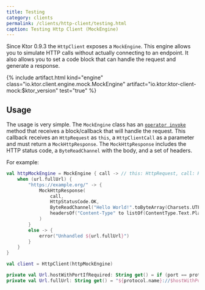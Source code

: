 ```yaml
---
title: Testing
category: clients
permalink: /clients/http-client/testing.html
caption: Testing Http Client (MockEngine) 
---
```


Since Ktor 0.9.3 the `HttpClient` exposes a `MockEngine`.
This engine allows you to simulate HTTP calls without actually connecting to an endpoint.
It also allows you to set a code block that can handle the request and generate a response.

{% include artifact.html kind="engine" class="io.ktor.client.engine.mock.MockEngine" artifact="io.ktor:ktor-client-mock:$ktor_version" test="true" %}

## Usage

The usage is very simple.
The `MockEngine` class has an [`operator invoke`](https://kotlinlang.org/docs/reference/operator-overloading.html#invoke) method
that receives a block/callback that will handle the request.
This callback receives an `HttpRequest` as `this`, a `HttpClientCall` as a parameter and must return a `MockHttpResponse`.
The `MockHttpResponse` includes the HTTP status code, a `ByteReadChannel` with the body, and a set of headers.

For example:

```kotlin
val httpMockEngine = MockEngine { call -> // this: HttpRequest, call: HttpClientCall
    when (url.fullUrl) {
        "https://example.org/" -> {
            MockHttpResponse(
                call,
                HttpStatusCode.OK,
                ByteReadChannel("Hello World!".toByteArray(Charsets.UTF_8)),
                headersOf("Content-Type" to listOf(ContentType.Text.Plain.toString()))
            )
        }
        else -> {
            error("Unhandled ${url.fullUrl}")
        }
    }
}

val client = HttpClient(httpMockEngine)

private val Url.hostWithPortIfRequired: String get() = if (port == protocol.defaultPort) host else hostWithPort
private val Url.fullUrl: String get() = "${protocol.name}://$hostWithPortIfRequired$fullPath"
```
